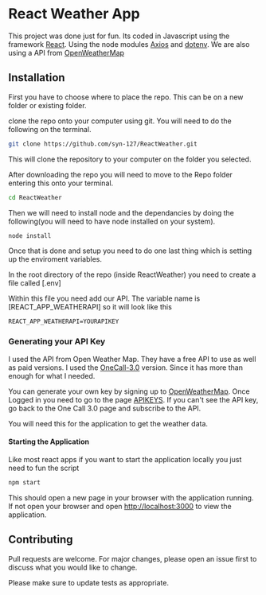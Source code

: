 # React Weather App

This project was done just for fun. Its coded in Javascript using the framework [React](https://reactjs.org/). Using the node modules [Axios](https://axios-http.com/docs/intro) and [dotenv](https://www.npmjs.com/package/dotenv). We are also using a API from [OpenWeatherMap](https://openweathermap.org/)

## Installation

First you have to choose where to place the repo. This can be on a new folder or existing folder.

clone the repo onto your computer using git. You will need to do the following on the terminal.

```bash
git clone https://github.com/syn-127/ReactWeather.git
```

This will clone the repository to your computer on the folder you selected.


After downloading the repo you will need to move to the Repo folder entering this onto your terminal.

```bash
cd ReactWeather
```

Then we will need to install node and the dependancies by doing the following(you will need to have node installed on your system).

```bash
node install
```

Once that is done and setup you need to do one last thing which is setting up the enviroment variables.

In the root directory of the repo (inside ReactWeather) you need to create a file called [.env]

Within this file you need add our API. The variable name is [REACT_APP_WEATHERAPI] so it will look like this

```
REACT_APP_WEATHERAPI=YOURAPIKEY
```

### Generating your API Key

I used the API from Open Weather Map. They have a free API to use as well as paid versions. I used the [OneCall-3.0](https://openweathermap.org/api/one-call-3) version. Since it has more than enough for what I needed.

You can generate your own key by signing up to [OpenWeatherMap](https://home.openweathermap.org/users/sign_in). Once Logged in you need to go to the page [APIKEYS](https://home.openweathermap.org/api_keys). If you can't see the API key, go back to the One Call 3.0 page and subscribe to the API.

You will need this for the application to get the weather data.

#### Starting the Application

Like most react apps if you want to start the application locally you just need to fun the script

```bash
npm start
```

This should open a new page in your browser with the application running. If not open your browser and open [http://localhost:3000](http://localhost:3000) to view the application.

## Contributing
Pull requests are welcome. For major changes, please open an issue first to discuss what you would like to change.

Please make sure to update tests as appropriate.